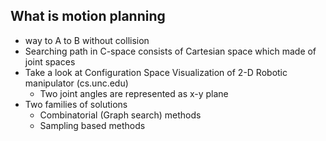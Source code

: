## What is motion planning
- way to A to B without collision
- Searching path in C-space consists of Cartesian space  which made of joint spaces
- Take a look at Configuration Space Visualization of 2-D Robotic manipulator (cs.unc.edu)
	- Two joint angles are represented as x-y plane
- Two families of solutions
	- Combinatorial (Graph search) methods
	- Sampling based methods